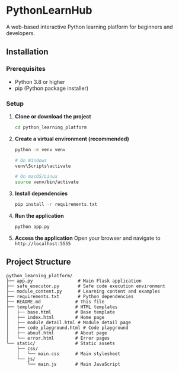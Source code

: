 # PythonLearnHub
A web-based interactive Python learning platform for beginners and developers.
## Installation

### Prerequisites

- Python 3.8 or higher
- pip (Python package installer)

### Setup

1. **Clone or download the project**
   ```bash
   cd python_learning_platform
   ```

2. **Create a virtual environment (recommended)**
   ```bash
   python -m venv venv
   
   # On Windows
   venv\Scripts\activate
   
   # On macOS/Linux
   source venv/bin/activate
   ```

3. **Install dependencies**
   ```bash
   pip install -r requirements.txt
   ```

4. **Run the application**
   ```bash
   python app.py
   ```

5. **Access the application**
   Open your browser and navigate to `http://localhost:5555`

## Project Structure

```
python_learning_platform/
├── app.py                 # Main Flask application
├── safe_executor.py       # Safe code execution environment
├── module_content.py      # Learning content and examples
├── requirements.txt       # Python dependencies
├── README.md             # This file
├── templates/            # HTML templates
│   ├── base.html         # Base template
│   ├── index.html        # Home page
│   ├── module_detail.html # Module detail page
│   ├── code_playground.html # Code playground
│   ├── about.html        # About page
│   └── error.html        # Error pages
└── static/               # Static assets
    ├── css/
    │   └── main.css      # Main stylesheet
    └── js/
        └── main.js       # Main JavaScript
```
